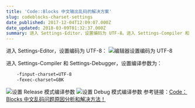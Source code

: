 ```yaml
---
title: 'Code::Blocks 中文输出乱码的解决方案'
slug: codeblocks-charset-settings
date_published: 2017-12-04T12:09:07.000Z
date_updated: 2018-03-09T01:32:37.000Z
summary: 进入 Settings-Editor，设置编码为 UTF-8。进入 Settings-Compiler 和 Settings-Debugger，设置编译参数为：-finput-charset=UTF-8 -fexec-charset=GBK
---
```


进入 Settings-Editor，设置编码为 UTF-8：
![编辑器设置编码为 UTF-8](https://home.armyja.cn/content/images/2017/12/Snipaste_2017-12-04_19-58-28.png)

进入 Settings-Compiler 和 Settings-Debugger，设置编译参数为：

```bash
    -finput-charset=UTF-8
    -fexec-charset=GBK
```

![设置 Release 模式编译参数](https://home.armyja.cn/content/images/2017/12/Snipaste_2017-12-04_20-03-11.png)
![设置 Debug 模式编译参数](https://home.armyja.cn/content/images/2017/12/Snipaste_2017-12-04_20-04-13.png)
参考链接：[Code：Blocks 中文乱码问题原因分析和解决方法！](http://blog.csdn.net/softman11/article/details/6121538)
